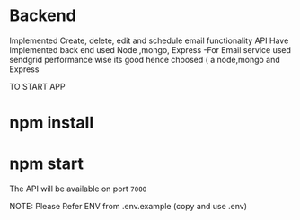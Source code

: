 # Backend


Implemented Create, delete, edit and schedule email functionality API
Have Implemented back end  used Node ,mongo, Express -For Email service used sendgrid
performance wise its good hence choosed ( a node,mongo and Express

TO START APP
# npm install
# npm start

The API will be available on port `7000`

NOTE:
Please Refer ENV from .env.example (copy and use .env)
